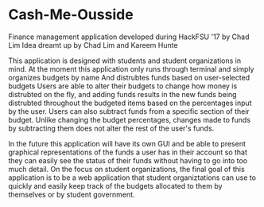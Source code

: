 # Cash-Me-Ousside
Finance management application developed during HackFSU '17 by Chad Lim
Idea dreamt up by Chad Lim and Kareem Hunte

This application is designed with students and student organizations in mind.
At the moment this application only runs through terminal and simply organizes budgets by name
And distrubtes funds based on user-selected budgets
Users are able to alter their budgets to change how money is distrubted on the fly, and adding funds
  results in the new funds being distrubted throughout the budgeted items based on the percentages
  input by the user.
Users can also subtract funds from a specific section of their budget. Unlike changing the budget percentages,
  changes made to funds by subtracting them does not alter the rest of the user's funds. 
 
In the future this application will have its own GUI and be able to present graphical representations of the
  funds a user has in their account so that they can easily see the status of their funds without having to 
  go into too much detail.
On the focus on student organizations, the final goal of this application is to be a web application that 
  student organiztations can use to quickly and easily keep track of the budgets allocated to them by themselves
  or by student government. 
